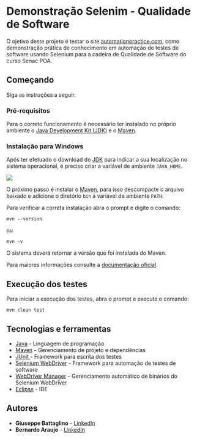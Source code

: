 # Demonstração Selenim - Qualidade de Software

O ojetivo deste projeto é testar o site [automationpractice.com](http://automationpractice.com/index.php), como demonstração prática de conhecimento em automação de testes de software usando Selenium para a cadeira de Qualidade de Software do curso Senac POA.

## Começando

Siga as instruções a seguir.

### Pré-requisitos

Para o correto funcionamento é necessário ter instalado no próprio ambiente o [Java Development Kit (JDK)](http://www.oracle.com/technetwork/java/javase/downloads/index.html) e o [Maven](https://maven.apache.org/download.cgi).

### Instalação para Windows

Após ter efetuado o download do [JDK](http://www.oracle.com/technetwork/java/javase/downloads/index.html) para indicar a sua localização no sistema operacional, é preciso criar a variável de ambiente `JAVA_HOME`.

![](https://javapointers.com/wp-content/uploads/2014/04/new-system-variable.png)

O próximo passo é instalar o [Maven](https://maven.apache.org/download.cgi), para isso descompacte o arquivo baixado e adicione o diretório `bin` à variável de ambiente `PATH`.

Para verificar a correta instalação abra o prompt e digite o comando:
```
mvn --version
```
ou
```
mvn -v
```

O sistema deverá retornar a versão que foi instalada do Maven.

Para maiores informações consulte a [documentação oficial](https://maven.apache.org/install.html).

## Execução dos testes

Para iniciar a execução dos testes, abra o prompt e execute o comando:
```
mvn clean test
```

## Tecnologias e ferramentas

* [Java](http://www.oracle.com/technetwork/java/javase/overview/index.html) - Linguagem de programação
* [Maven](https://maven.apache.org/) - Gerenciamento de projeto e dependências
* [JUnit ](https://junit.org/junit4/) - Framework para escrita dos testes
* [Selenium WebDriver](https://www.seleniumhq.org/projects/webdriver/) - Framework para automação de testes de software 
* [WebDriver Manager](https://github.com/bonigarcia/webdrivermanager) - Gerenciamento automático de binários do Selenium WebDriver
* [Eclipse](https://www.eclipse.org/) - IDE

## Autores

* **Giuseppe Battaglino** - [LinkedIn](https://www.linkedin.com/in/giuseppe-battaglino-1990/)
* **Bernardo Araujo** - [LinkedIn](https://www.linkedin.com/in/bernardo-c-araujo/)